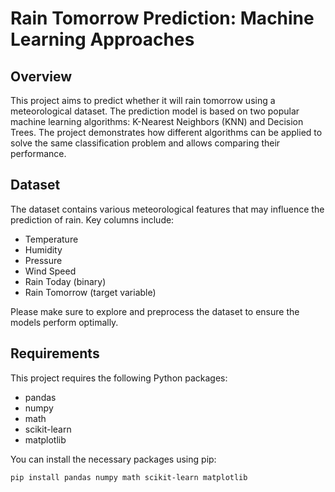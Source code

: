 # Rain Tomorrow Prediction: Machine Learning Approaches  

## Overview  

This project aims to predict whether it will rain tomorrow using a meteorological dataset. The prediction model is based on two popular machine learning algorithms: K-Nearest Neighbors (KNN) and Decision Trees. The project demonstrates how different algorithms can be applied to solve the same classification problem and allows comparing their performance.  

## Dataset  

The dataset contains various meteorological features that may influence the prediction of rain. Key columns include:  

- Temperature  
- Humidity  
- Pressure  
- Wind Speed  
- Rain Today (binary)  
- Rain Tomorrow (target variable) 


Please make sure to explore and preprocess the dataset to ensure the models perform optimally.  

## Requirements  

This project requires the following Python packages:  

- pandas  
- numpy  
- math
- scikit-learn  
- matplotlib  

You can install the necessary packages using pip:  

```bash  
pip install pandas numpy math scikit-learn matplotlib 